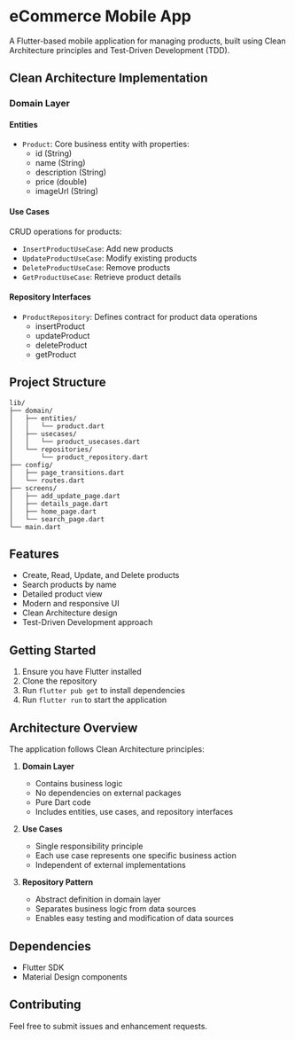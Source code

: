 # eCommerce Mobile App

A Flutter-based mobile application for managing products, built using Clean Architecture principles and Test-Driven Development (TDD).

## Clean Architecture Implementation

### Domain Layer

#### Entities
- `Product`: Core business entity with properties:
  - id (String)
  - name (String)
  - description (String)
  - price (double)
  - imageUrl (String)

#### Use Cases
CRUD operations for products:
- `InsertProductUseCase`: Add new products
- `UpdateProductUseCase`: Modify existing products
- `DeleteProductUseCase`: Remove products
- `GetProductUseCase`: Retrieve product details

#### Repository Interfaces
- `ProductRepository`: Defines contract for product data operations
  - insertProduct
  - updateProduct
  - deleteProduct
  - getProduct

## Project Structure

```
lib/
├── domain/
│   ├── entities/
│   │   └── product.dart
│   ├── usecases/
│   │   └── product_usecases.dart
│   └── repositories/
│       └── product_repository.dart
├── config/
│   ├── page_transitions.dart
│   └── routes.dart
├── screens/
│   ├── add_update_page.dart
│   ├── details_page.dart
│   ├── home_page.dart
│   └── search_page.dart
└── main.dart
```

## Features

- Create, Read, Update, and Delete products
- Search products by name
- Detailed product view
- Modern and responsive UI
- Clean Architecture design
- Test-Driven Development approach

## Getting Started

1. Ensure you have Flutter installed
2. Clone the repository
3. Run `flutter pub get` to install dependencies
4. Run `flutter run` to start the application

## Architecture Overview

The application follows Clean Architecture principles:

1. **Domain Layer**
   - Contains business logic
   - No dependencies on external packages
   - Pure Dart code
   - Includes entities, use cases, and repository interfaces

2. **Use Cases**
   - Single responsibility principle
   - Each use case represents one specific business action
   - Independent of external implementations

3. **Repository Pattern**
   - Abstract definition in domain layer
   - Separates business logic from data sources
   - Enables easy testing and modification of data sources

## Dependencies

- Flutter SDK
- Material Design components

## Contributing

Feel free to submit issues and enhancement requests.
